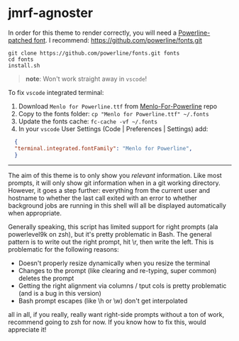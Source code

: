 # jmrf-agnoster

In order for this theme to render correctly, you will need a
[Powerline-patched font](https://gist.github.com/1595572).
I recommend: https://github.com/powerline/fonts.git
```
git clone https://github.com/powerline/fonts.git fonts
cd fonts
install.sh
```

> **note**: Won't work straight away in `vscode`!

To fix `vscode` integrated terminal:

1. Download `Menlo for Powerline.ttf` from [Menlo-For-Powerline](https://github.com/abertsch/Menlo-for-Powerline) repo
2. Copy to the fonts folder: `cp "Menlo for Powerline.ttf" ~/.fonts`
3. Update the fonts cache: `fc-cache -vf ~/.fonts`
4. In your `vscode` User Settings (Code | Preferences | Settings) add:
```json
  {
  "terminal.integrated.fontFamily": "Menlo for Powerline",
  }
```


----------

The aim of this theme is to only show you *relevant* information. Like most
prompts, it will only show git information when in a git working directory.
However, it goes a step further: everything from the current user and
hostname to whether the last call exited with an error to whether background
jobs are running in this shell will all be displayed automatically when
appropriate.

Generally speaking, this script has limited support for right
prompts (ala powerlevel9k on zsh), but it's pretty problematic in Bash.
The general pattern is to write out the right prompt, hit \r, then
write the left. This is problematic for the following reasons:
- Doesn't properly resize dynamically when you resize the terminal
- Changes to the prompt (like clearing and re-typing, super common) deletes the prompt
- Getting the right alignment via columns / tput cols is pretty problematic (and is a bug in this version)
- Bash prompt escapes (like \h or \w) don't get interpolated

all in all, if you really, really want right-side prompts without a
ton of work, recommend going to zsh for now. If you know how to fix this,
would appreciate it!
